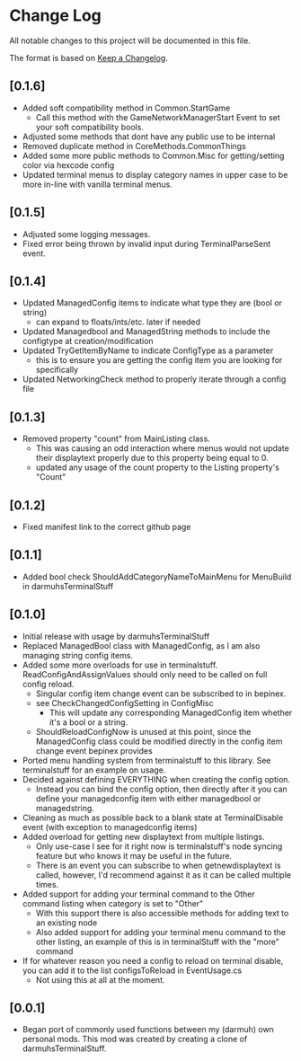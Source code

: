 # Change Log

All notable changes to this project will be documented in this file.
 
The format is based on [Keep a Changelog](http://keepachangelog.com/).

## [0.1.6]
 - Added soft compatibility method in Common.StartGame
	- Call this method with the GameNetworkManagerStart Event to set your soft compatibility bools.
 - Adjusted some methods that dont have any public use to be internal
 - Removed duplicate method in CoreMethods.CommonThings
 - Added some more public methods to Common.Misc for getting/setting color via hexcode config
 - Updated terminal menus to display category names in upper case to be more in-line with vanilla terminal menus.

## [0.1.5]
 - Adjusted some logging messages.
 - Fixed error being thrown by invalid input during TerminalParseSent event.

## [0.1.4]
 - Updated ManagedConfig items to indicate what type they are (bool or string)
	- can expand to floats/ints/etc. later if needed
 - Updated Managedbool and ManagedString methods to include the configtype at creation/modification
 - Updated TryGetItemByName to indicate ConfigType as a parameter
	- this is to ensure you are getting the config item you are looking for specifically
 - Updated NetworkingCheck method to properly iterate through a config file

## [0.1.3]
 - Removed property "count" from MainListing class.
	- This was causing an odd interaction where menus would not update their displaytext properly due to this property being equal to 0.
	- updated any usage of the count property to the Listing property's "Count"

## [0.1.2]
 - Fixed manifest link to the correct github page

## [0.1.1]
 - Added bool check ShouldAddCategoryNameToMainMenu for MenuBuild in darmuhsTerminalStuff

## [0.1.0]
 - Initial release with usage by darmuhsTerminalStuff
 - Replaced ManagedBool class with ManagedConfig, as I am also managing string config items.
 - Added some more overloads for use in terminalstuff. ReadConfigAndAssignValues should only need to be called on full config reload.
	- Singular config item change event can be subscribed to in bepinex.
	- see CheckChangedConfigSetting in ConfigMisc
		- This will update any corresponding ManagedConfig item whether it's a bool or a string.
	- ShouldReloadConfigNow is unused at this point, since the ManagedConfig class could be modified directly in the config item change event bepinex provides
 - Ported menu handling system from terminalstuff to this library. See terminalstuff for an example on usage.
 - Decided against defining EVERYTHING when creating the config option. 
	- Instead you can bind the config option, then directly after it you can define your managedconfig item with either managedbool or managedstring.
 - Cleaning as much as possible back to a blank state at TerminalDisable event (with exception to managedconfig items)
 - Added overload for getting new displaytext from multiple listings.
	- Only use-case I see for it right now is terminalstuff's node syncing feature but who knows it may be useful in the future.
	- There is an event you can subscribe to when getnewdisplaytext is called, however, I'd recommend against it as it can be called multiple times.
 - Added support for adding your terminal command to the Other command listing when category is set to "Other"
	- With this support there is also accessible methods for adding text to an existing node
	- Also added support for adding your terminal menu command to the other listing, an example of this is in terminalStuff with the "more" command
 - If for whatever reason you need a config to reload on terminal disable, you can add it to the list configsToReload in EventUsage.cs
	- Not using this at all at the moment.
  
## [0.0.1]
 - Began port of commonly used functions between my (darmuh) own personal mods. This mod was created by creating a clone of darmuhsTerminalStuff.

  </details>